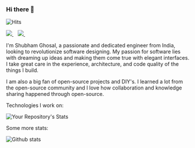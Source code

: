 
### Hi there 👋

![Hits](https://hitcounter.pythonanywhere.com/count/tag.svg?url=https://github.com/shubhamghosal)

<p align='left'>
  <a href="https://www.linkedin.com/in/shubham-ghosal/">
    <img src="https://img.shields.io/badge/linkedin-%230077B5.svg?&style=for-the-badge&logo=linkedin&logoColor=white" />
  </a>&nbsp;&nbsp;
  <a href="https://www.instagram.com/electronically_energized/">
    <img src="https://img.shields.io/badge/instagram-%23E4405F.svg?&style=for-the-badge&logo=instagram&logoColor=white" />        
  </a>&nbsp;&nbsp;
</p>

I'm Shubham Ghosal, a passionate and dedicated engineer from India, looking to revolutionize software designing. My passion for software lies with dreaming up ideas and making them come true with elegant interfaces. I take great care in the experience, architecture, and code quality of the things I build.

I am also a big fan of open-source projects and DIY's. I learned a lot from the open-source community and I love how collaboration and knowledge sharing happened through open-source.

Technologies I work on:

![Your Repository's Stats](https://github-readme-stats.vercel.app/api/top-langs/?username=shubhamghosal&theme=blue-green)

Some more stats:

![Github stats](https://github-readme-stats.vercel.app/api?username=shubhamghosal)    

